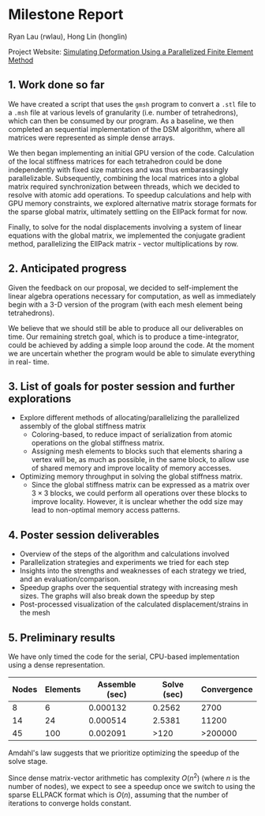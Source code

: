 # Milestone Report

Ryan Lau (rwlau), Hong Lin (honglin)

Project Website: [Simulating Deformation Using a Parallelized Finite Element
Method](https://relu418.github.io/project-public/)

## 1. Work done so far

We have created a script that uses the `gmsh` program to convert a `.stl` 
file to a `.msh` file at various levels of granularity (i.e. number of 
tetrahedrons), which can then be consumed by our program. As a baseline, we then 
completed an sequential implementation of the DSM algorithm, where all
matrices were represented as simple dense arrays. 

We then began implementing an initial GPU version of the code. Calculation 
of the local stiffness matrices for each tetrahedron could be done 
independently with fixed size matrices and was thus embarassingly 
parallelizable. Subsequently, combining the local matrices into a global matrix 
required synchronization between threads, which we decided to resolve with 
atomic add operations. To speedup calculations and help with GPU memory 
constraints, we explored alternative matrix storage formats for the sparse 
global matrix, ultimately settling on the EllPack format for now. 

Finally, to solve for the nodal displacements involving a system of linear 
equations with the global matrix, we implemented the conjugate gradient 
method, parallelizing the EllPack matrix - vector multiplications by row.

## 2. Anticipated progress

Given the feedback on our proposal, we decided to self-implement the linear 
algebra operations necessary for computation,  as well as immediately begin 
with a 3-D version of the program (with each mesh element being tetrahedrons).

We believe that we should still be able to produce all our deliverables on 
time. Our remaining stretch goal, which is to produce a time-integrator, 
could be achieved by adding a simple loop around the code. At the moment we 
are uncertain whether the program would be able to simulate everything in real-
time.

## 3. List of goals for poster session and further explorations

- Explore different methods of allocating/parallelizing the 
  parallelized assembly of the global stiffness matrix
  - Coloring-based, to reduce impact of serialization from atomic operations 
    on the global stiffness matrix.
  - Assigning mesh elements to blocks such that elements sharing a vertex will 
    be, as much as possible, in the same block, to allow use of shared memory 
    and improve locality of memory accesses.
- Optimizing memory throughput in solving the global stiffness matrix.
  - Since the global stiffness matrix can be expressed as a matrix over $3 
    \times 3$ blocks, we could perform all operations over these blocks to 
    improve locality. However, it is unclear whether the odd size may lead 
    to non-optimal memory access patterns.

## 4. Poster session deliverables
+ Overview of the steps of the algorithm and calculations involved
+ Parallelization strategies and experiments we tried for each step
+ Insights into the strengths and weaknesses of each strategy we tried, and 
  an evaluation/comparison.
+ Speedup graphs over the sequential strategy with increasing mesh sizes. The graphs will also break down the speedup by step
+ Post-processed visualization of the calculated displacement/strains in the mesh

## 5. Preliminary results

We have only timed the code for the serial, CPU-based implementation using 
a dense representation.

| Nodes | Elements | Assemble (sec) | Solve (sec) | Convergence |
|-------|----------|----------------|-------------|-------------|
|    8  |    6     | 0.000132       | 0.2562      |   2700      |
|   14  |   24     | 0.000514       | 2.5381      |  11200      |
|   45  |  100     | 0.002091       | \>120       |  \>200000   |

Amdahl's law suggests that we prioritize optimizing the speedup of the 
solve stage. 

Since dense matrix-vector arithmetic has complexity $O(n^2)$ (where $n$ is the 
number of nodes), we expect to see a speedup once we switch to using the sparse 
ELLPACK format which is $O(n)$, assuming that the number of iterations to 
converge holds constant.

